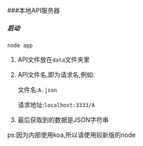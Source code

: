 ###本地API服务器
#####  启动
`node app`

1. API文件放在`data`文件夹里
2. API文件名,即为请求名,例如:

    文件名:`A.json`

    请求地址:`localhost:3333/A`
3. 最后获取到的数据是JSON字符串

ps:因为内部使用koa,所以请使用较新版的node
